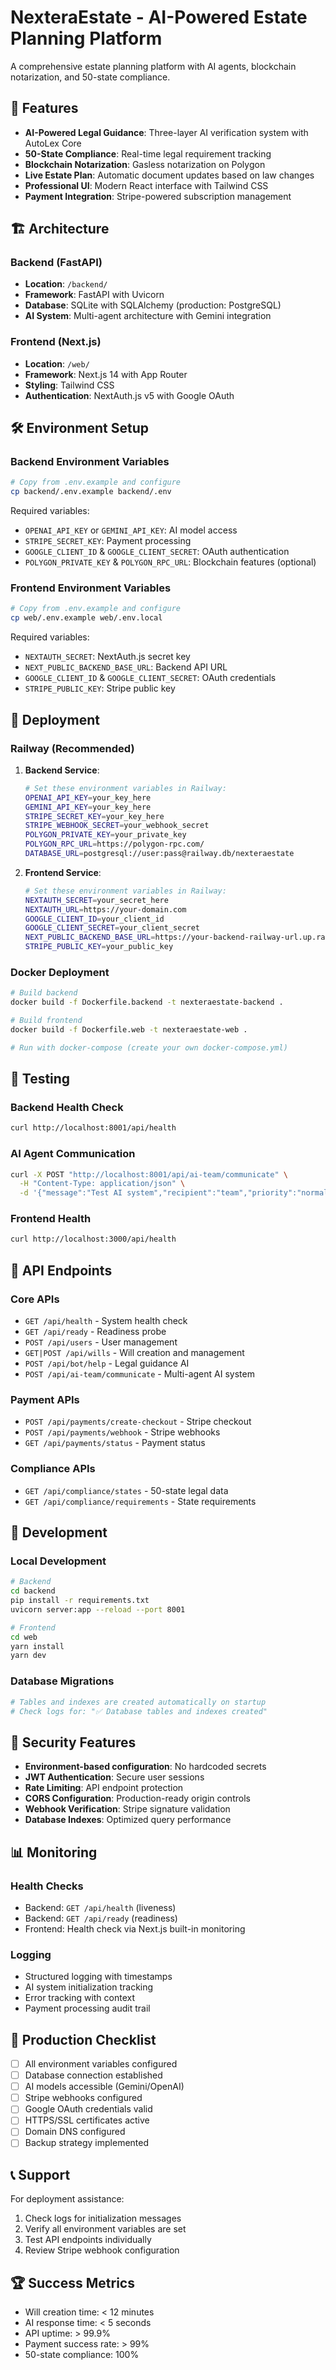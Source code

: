 # NexteraEstate - AI-Powered Estate Planning Platform

A comprehensive estate planning platform with AI agents, blockchain notarization, and 50-state compliance.

## 🚀 Features

- **AI-Powered Legal Guidance**: Three-layer AI verification system with AutoLex Core
- **50-State Compliance**: Real-time legal requirement tracking
- **Blockchain Notarization**: Gasless notarization on Polygon
- **Live Estate Plan**: Automatic document updates based on law changes
- **Professional UI**: Modern React interface with Tailwind CSS
- **Payment Integration**: Stripe-powered subscription management

## 🏗️ Architecture

### Backend (FastAPI)
- **Location**: `/backend/`
- **Framework**: FastAPI with Uvicorn
- **Database**: SQLite with SQLAlchemy (production: PostgreSQL)
- **AI System**: Multi-agent architecture with Gemini integration

### Frontend (Next.js)
- **Location**: `/web/` 
- **Framework**: Next.js 14 with App Router
- **Styling**: Tailwind CSS
- **Authentication**: NextAuth.js v5 with Google OAuth

## 🛠️ Environment Setup

### Backend Environment Variables
```bash
# Copy from .env.example and configure
cp backend/.env.example backend/.env
```

Required variables:
- `OPENAI_API_KEY` or `GEMINI_API_KEY`: AI model access
- `STRIPE_SECRET_KEY`: Payment processing
- `GOOGLE_CLIENT_ID` & `GOOGLE_CLIENT_SECRET`: OAuth authentication
- `POLYGON_PRIVATE_KEY` & `POLYGON_RPC_URL`: Blockchain features (optional)

### Frontend Environment Variables
```bash
# Copy from .env.example and configure
cp web/.env.example web/.env.local
```

Required variables:
- `NEXTAUTH_SECRET`: NextAuth.js secret key
- `NEXT_PUBLIC_BACKEND_BASE_URL`: Backend API URL
- `GOOGLE_CLIENT_ID` & `GOOGLE_CLIENT_SECRET`: OAuth credentials
- `STRIPE_PUBLIC_KEY`: Stripe public key

## 🚀 Deployment

### Railway (Recommended)

1. **Backend Service**:
   ```bash
   # Set these environment variables in Railway:
   OPENAI_API_KEY=your_key_here
   GEMINI_API_KEY=your_key_here
   STRIPE_SECRET_KEY=your_key_here
   STRIPE_WEBHOOK_SECRET=your_webhook_secret
   POLYGON_PRIVATE_KEY=your_private_key
   POLYGON_RPC_URL=https://polygon-rpc.com/
   DATABASE_URL=postgresql://user:pass@railway.db/nexteraestate
   ```

2. **Frontend Service**:
   ```bash
   # Set these environment variables in Railway:
   NEXTAUTH_SECRET=your_secret_here
   NEXTAUTH_URL=https://your-domain.com
   GOOGLE_CLIENT_ID=your_client_id
   GOOGLE_CLIENT_SECRET=your_client_secret
   NEXT_PUBLIC_BACKEND_BASE_URL=https://your-backend-railway-url.up.railway.app
   STRIPE_PUBLIC_KEY=your_public_key
   ```

### Docker Deployment

```bash
# Build backend
docker build -f Dockerfile.backend -t nexteraestate-backend .

# Build frontend  
docker build -f Dockerfile.web -t nexteraestate-web .

# Run with docker-compose (create your own docker-compose.yml)
```

## 🧪 Testing

### Backend Health Check
```bash
curl http://localhost:8001/api/health
```

### AI Agent Communication
```bash
curl -X POST "http://localhost:8001/api/ai-team/communicate" \
  -H "Content-Type: application/json" \
  -d '{"message":"Test AI system","recipient":"team","priority":"normal"}'
```

### Frontend Health
```bash
curl http://localhost:3000/api/health
```

## 📱 API Endpoints

### Core APIs
- `GET /api/health` - System health check
- `GET /api/ready` - Readiness probe
- `POST /api/users` - User management
- `GET|POST /api/wills` - Will creation and management
- `POST /api/bot/help` - Legal guidance AI
- `POST /api/ai-team/communicate` - Multi-agent AI system

### Payment APIs
- `POST /api/payments/create-checkout` - Stripe checkout
- `POST /api/payments/webhook` - Stripe webhooks
- `GET /api/payments/status` - Payment status

### Compliance APIs
- `GET /api/compliance/states` - 50-state legal data
- `GET /api/compliance/requirements` - State requirements

## 🔧 Development

### Local Development
```bash
# Backend
cd backend
pip install -r requirements.txt
uvicorn server:app --reload --port 8001

# Frontend
cd web
yarn install
yarn dev
```

### Database Migrations
```bash
# Tables and indexes are created automatically on startup
# Check logs for: "✅ Database tables and indexes created"
```

## 🔐 Security Features

- **Environment-based configuration**: No hardcoded secrets
- **JWT Authentication**: Secure user sessions
- **Rate Limiting**: API endpoint protection
- **CORS Configuration**: Production-ready origin controls
- **Webhook Verification**: Stripe signature validation
- **Database Indexes**: Optimized query performance

## 📊 Monitoring

### Health Checks
- Backend: `GET /api/health` (liveness)
- Backend: `GET /api/ready` (readiness)
- Frontend: Health check via Next.js built-in monitoring

### Logging
- Structured logging with timestamps
- AI system initialization tracking
- Error tracking with context
- Payment processing audit trail

## 🎯 Production Checklist

- [ ] All environment variables configured
- [ ] Database connection established
- [ ] AI models accessible (Gemini/OpenAI)
- [ ] Stripe webhooks configured
- [ ] Google OAuth credentials valid
- [ ] HTTPS/SSL certificates active
- [ ] Domain DNS configured
- [ ] Backup strategy implemented

## 📞 Support

For deployment assistance:
1. Check logs for initialization messages
2. Verify all environment variables are set
3. Test API endpoints individually
4. Review Stripe webhook configuration

## 🏆 Success Metrics

- Will creation time: < 12 minutes
- AI response time: < 5 seconds
- API uptime: > 99.9%
- Payment success rate: > 99%
- 50-state compliance: 100%